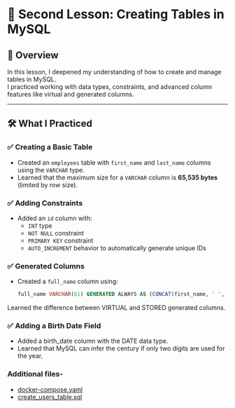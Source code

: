 # 📘 Second Lesson: Creating Tables in MySQL

## 🧠 Overview
In this lesson, I deepened my understanding of how to create and manage tables in MySQL.  
I practiced working with data types, constraints, and advanced column features like virtual and generated columns.

---

## 🛠️ What I Practiced

### ✅ Creating a Basic Table
- Created an `employees` table with `first_name` and `last_name` columns using the `VARCHAR` type.
- Learned that the maximum size for a `VARCHAR` column is **65,535 bytes** (limited by row size).

### ✅ Adding Constraints
- Added an `id` column with:
  - `INT` type  
  - `NOT NULL` constraint  
  - `PRIMARY KEY` constraint  
  - `AUTO_INCREMENT` behavior to automatically generate unique IDs

### ✅ Generated Columns
- Created a `full_name` column using:
  ```sql
  full_name VARCHAR(61) GENERATED ALWAYS AS (CONCAT(first_name, ' ', last_name)) VIRTUAL

Learned the difference between VIRTUAL and STORED generated columns.

### ✅ Adding a Birth Date Field

- Added a birth_date column with the DATE data type.
- Learned that MySQL can infer the century if only two digits are used for the year.

### Additional files-

- [docker-compose.yaml](docker/docker-compose.yaml)
- [create_users_table.sql](db/create_users_table.sql)
